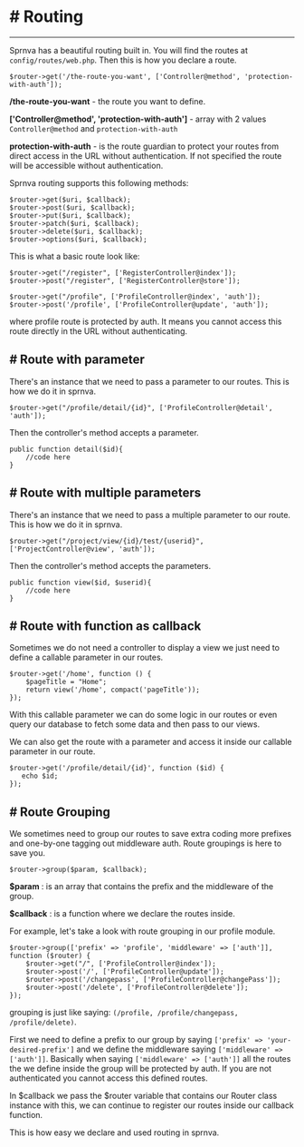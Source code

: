 # # Routing
---
Sprnva has a beautiful routing built in. You will find the routes at `config/routes/web.php`. Then this is how you declare a route.
```
$router->get('/the-route-you-want', ['Controller@method', 'protection-with-auth']);
```

**/the-route-you-want** - the route you want to define.

**['Controller@method', 'protection-with-auth']** - array with 2 values `Controller@method` and `protection-with-auth`

**protection-with-auth** - is the route guardian to protect your routes from direct access in the URL without authentication. If not specified the route will be accessible without authentication.

Sprnva routing supports this following methods:
```
$router->get($uri, $callback);
$router->post($uri, $callback);
$router->put($uri, $callback);
$router->patch($uri, $callback);
$router->delete($uri, $callback);
$router->options($uri, $callback);
```

This is what a basic route look like:
```
$router->get("/register", ['RegisterController@index']);
$router->post("/register", ['RegisterController@store']);

$router->get("/profile", ['ProfileController@index', 'auth']);
$router->post('/profile', ['ProfileController@update', 'auth']);
```
where profile route is protected by auth. It means you cannot access this route directly in the URL without authenticating.

## # Route with parameter
There's an instance that we need to pass a parameter to our routes. This is how we do it in sprnva.
```
$router->get("/profile/detail/{id}", ['ProfileController@detail', 'auth']);
```
Then the controller's method accepts a parameter.
```
public function detail($id){
    //code here
}
```

## # Route with multiple parameters
There's an instance that we need to pass a multiple parameter to our route. This is how we do it in sprnva.
```
$router->get("/project/view/{id}/test/{userid}", ['ProjectController@view', 'auth']);
```
Then the controller's method accepts the parameters.
```
public function view($id, $userid){
    //code here
}
```

## # Route with function as callback
Sometimes we do not need a controller to display a view we just need to define a callable parameter in our routes.
```
$router->get('/home', function () {
    $pageTitle = "Home";
    return view('/home', compact('pageTitle'));
});
```
With this callable parameter we can do some logic in our routes or even query our database to fetch some data and then pass to our views.

We can also get the route with a parameter and access it inside our callable parameter in our route.
```
$router->get('/profile/detail/{id}', function ($id) {
   echo $id;
});
```

## # Route Grouping
We sometimes need to group our routes to save extra coding more prefixes and one-by-one tagging out middleware auth. Route groupings is here to save you.
```
$router->group($param, $callback);
```
**$param** : is an array that contains the prefix and the middleware of the group.

**$callback** : is a function where we declare the routes inside.

For example, let's take a look with route grouping in our profile module.
```
$router->group(['prefix' => 'profile', 'middleware' => ['auth']], function ($router) {
    $router->get("/", ['ProfileController@index']);
    $router->post('/', ['ProfileController@update']);
    $router->post('/changepass', ['ProfileController@changePass']);
    $router->post('/delete', ['ProfileController@delete']);
});
```
grouping is just like saying: `(/profile, /profile/changepass, /profile/delete)`.

First we need to define a prefix to our group by saying `['prefix' => 'your-desired-prefix']` and we define the middleware saying `['middleware' => ['auth']]`. Basically when saying `['middleware' => ['auth']]` all the routes the we define inside the group will be protected by auth. If you are not authenticated you cannot access this defined routes.

In $callback we pass the $router variable that contains our Router class instance with this, we can continue to register our routes inside our callback function.

This is how easy we declare and used routing in sprnva.